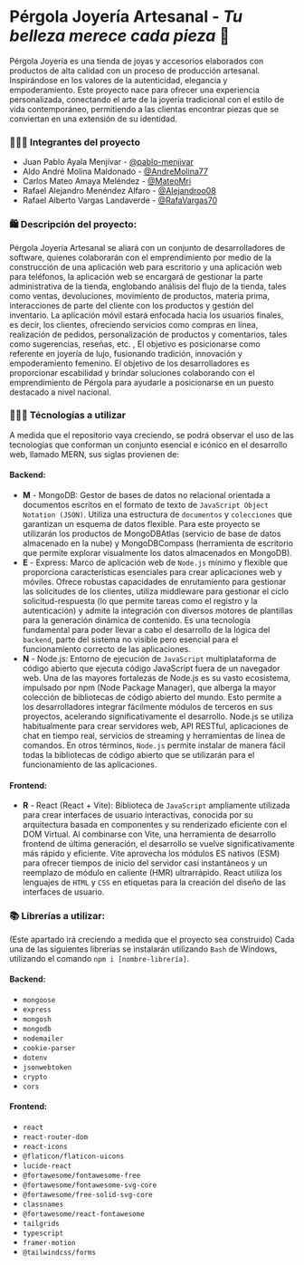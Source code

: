 # **Pérgola Joyería Artesanal - *Tu belleza merece cada pieza*** 💍
Pérgola Joyería es una tienda de joyas y accesorios elaborados con productos de alta calidad con un proceso de producción artesanal. Inspirándose en los valores de la autenticidad, elegancia y empoderamiento. Este proyecto nace para ofrecer una experiencia personalizada, conectando el arte de la joyería tradicional con el estilo de vida contemporáneo, permitiendo a las clientas encontrar piezas que se conviertan en una extensión de su identidad.

### 🧑🏻‍🎓 Integrantes del proyecto
- Juan Pablo Ayala Menjívar - [@pablo-menjivar](https://github.com/pablo-menjivar)
- Aldo André Molina Maldonado - [@AndreMolina77](https://github.com/AndreMolina77)
- Carlos Mateo Amaya Meléndez - [@MateoMri](https://github.com/MateoMri)
- Rafael Alejandro Menéndez Alfaro - [@Alejandroo08](https://github.com/Alejandroo08)
- Rafael Alberto Vargas Landaverde - [@RafaVargas70](https://github.com/RafaVargas70)

### 🛍️ Descripción del proyecto:
Pérgola Joyería Artesanal se aliará con un conjunto de desarrolladores de software, quienes colaborarán con el emprendimiento por medio de la construcción de una aplicación web para escritorio y una aplicación web para teléfonos, la aplicación web se encargará de gestionar la parte administrativa de la tienda, englobando análisis del flujo de la tienda, tales como ventas, devoluciones, movimiento de productos, materia prima, interacciones de parte del cliente con los productos y gestión del inventario. La aplicación móvil estará enfocada hacia los usuarios finales, es decir, los clientes, ofreciendo servicios como compras en línea, realización de pedidos, personalización de productos y comentarios, tales como sugerencias, reseñas, etc.
,
El objetivo es posicionarse como referente en joyería de lujo, fusionando tradición, innovación y empoderamiento femenino. El objetivo de los desarrolladores es proporcionar escabilidad y brindar soluciones colaborando con el emprendimiento de Pérgola para ayudarle a posicionarse en un puesto destacado a nivel nacional.

### 👨🏻‍💻 Técnologías a utilizar
A medida que el repositorio vaya creciendo, se podrá observar el uso de las tecnologías que conforman un conjunto esencial e icónico en el desarrollo web, llamado MERN, sus siglas provienen de:
#### Backend:
- **M** - MongoDB: Gestor de bases de datos no relacional orientada a documentos escritos en el formato de texto de `JavaScript Object Notation (JSON)`. Utiliza una estructura de `documentos` y `colecciones` que garantizan un esquema de datos flexible. Para este proyecto se utilizarán los productos de MongoDBAtlas (servicio de base de datos almacenado en la nube) y MongoDBCompass (herramienta de escritorio que permite explorar visualmente los datos almacenados en MongoDB).
- **E** - Express: Marco de aplicación web de `Node.js` mínimo y flexible que proporciona características esenciales para crear aplicaciones web y móviles. Ofrece robustas capacidades de enrutamiento para gestionar las solicitudes de los clientes, utiliza middleware para gestionar el ciclo solicitud-respuesta (lo que permite tareas como el registro y la autenticación) y admite la integración con diversos motores de plantillas para la generación dinámica de contenido. Es una tecnología fundamental para poder llevar a cabo el desarrollo de la lógica del `backend`, parte del sistema no visible pero esencial para el funcionamiento correcto de las aplicaciones.
- **N** - Node.js: Entorno de ejecución de `JavaScript` multiplataforma de código abierto que ejecuta código JavaScript fuera de un navegador web. Una de las mayores fortalezas de Node.js es su vasto ecosistema, impulsado por npm (Node Package Manager), que alberga la mayor colección de bibliotecas de código abierto del mundo. Esto permite a los desarrolladores integrar fácilmente módulos de terceros en sus proyectos, acelerando significativamente el desarrollo. Node.js se utiliza habitualmente para crear servidores web, API RESTful, aplicaciones de chat en tiempo real, servicios de streaming y herramientas de línea de comandos. En otros términos, `Node.js` permite instalar de manera fácil todas la bibliotecas de código abierto que se utilizarán para el funcionamiento de las aplicaciones.
#### Frontend:
- **R** - React (React + Vite): Biblioteca de `JavaScript` ampliamente utilizada para crear interfaces de usuario interactivas, conocida por su arquitectura basada en componentes y su renderizado eficiente con el DOM Virtual. Al combinarse con Vite, una herramienta de desarrollo frontend de última generación, el desarrollo se vuelve significativamente más rápido y eficiente. Vite aprovecha los módulos ES nativos (ESM) para ofrecer tiempos de inicio del servidor casi instantáneos y un reemplazo de módulo en caliente (HMR) ultrarrápido. React utiliza los lenguajes de `HTML` y `CSS` en etiquetas para la creación del diseño de las interfaces de usuario.

### 📚 Librerías a utilizar:
(Este apartado irá creciendo a medida que el proyecto sea construido)
Cada una de las siguientes librerías se instalarán utilizando `Bash` de Windows, utilizando el comando `npm i [nombre-librería]`.
#### Backend:
- `mongoose`
- `express`
- `mongosh`
- `mongodb`
- `nodemailer`
- `cookie-parser`
- `dotenv`
- `jsonwebtoken`
- `crypto`
- `cors`
#### Frontend:
- `react`
- `react-router-dom`
- `react-icons`
- `@flaticon/flaticon-uicons`
- `lucide-react`
- `@fortawesome/fontawesome-free`
- `@fortawesome/fontawesome-svg-core`
- `@fortawesome/free-solid-svg-core`
- `classnames`
- `@fortawesome/react-fontawesome`
- `tailgrids`
- `typescript`
- `framer-motion`
- `@tailwindcss/forms`

